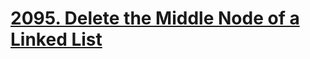 # [2095. Delete the Middle Node of a Linked List](https://leetcode.com/problems/delete-the-middle-node-of-a-linked-list/)
